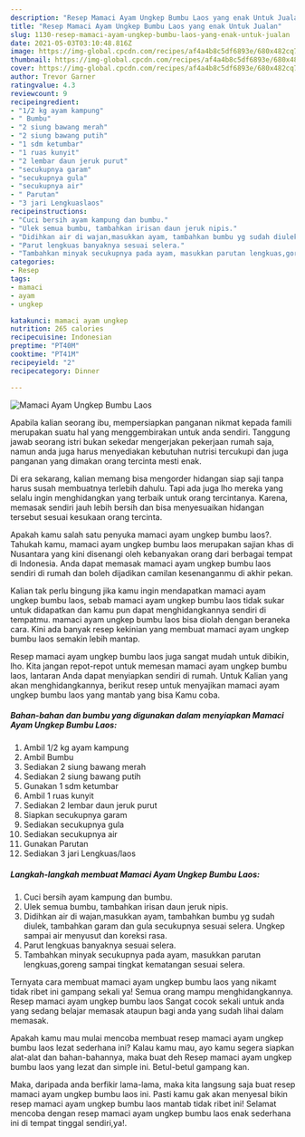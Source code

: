 ```yaml
---
description: "Resep Mamaci Ayam Ungkep Bumbu Laos yang enak Untuk Jualan"
title: "Resep Mamaci Ayam Ungkep Bumbu Laos yang enak Untuk Jualan"
slug: 1130-resep-mamaci-ayam-ungkep-bumbu-laos-yang-enak-untuk-jualan
date: 2021-05-03T03:10:48.816Z
image: https://img-global.cpcdn.com/recipes/af4a4b8c5df6893e/680x482cq70/mamaci-ayam-ungkep-bumbu-laos-foto-resep-utama.jpg
thumbnail: https://img-global.cpcdn.com/recipes/af4a4b8c5df6893e/680x482cq70/mamaci-ayam-ungkep-bumbu-laos-foto-resep-utama.jpg
cover: https://img-global.cpcdn.com/recipes/af4a4b8c5df6893e/680x482cq70/mamaci-ayam-ungkep-bumbu-laos-foto-resep-utama.jpg
author: Trevor Garner
ratingvalue: 4.3
reviewcount: 9
recipeingredient:
- "1/2 kg ayam kampung"
- " Bumbu"
- "2 siung bawang merah"
- "2 siung bawang putih"
- "1 sdm ketumbar"
- "1 ruas kunyit"
- "2 lembar daun jeruk purut"
- "secukupnya garam"
- "secukupnya gula"
- "secukupnya air"
- " Parutan"
- "3 jari Lengkuaslaos"
recipeinstructions:
- "Cuci bersih ayam kampung dan bumbu."
- "Ulek semua bumbu, tambahkan irisan daun jeruk nipis."
- "Didihkan air di wajan,masukkan ayam, tambahkan bumbu yg sudah diulek, tambahkan garam dan gula secukupnya sesuai selera. Ungkep sampai air menyusut dan koreksi rasa."
- "Parut lengkuas banyaknya sesuai selera."
- "Tambahkan minyak secukupnya pada ayam, masukkan parutan lengkuas,goreng sampai tingkat kematangan sesuai selera."
categories:
- Resep
tags:
- mamaci
- ayam
- ungkep

katakunci: mamaci ayam ungkep 
nutrition: 265 calories
recipecuisine: Indonesian
preptime: "PT40M"
cooktime: "PT41M"
recipeyield: "2"
recipecategory: Dinner

---
```



![Mamaci Ayam Ungkep Bumbu Laos](https://img-global.cpcdn.com/recipes/af4a4b8c5df6893e/680x482cq70/mamaci-ayam-ungkep-bumbu-laos-foto-resep-utama.jpg)

Apabila kalian seorang ibu, mempersiapkan panganan nikmat kepada famili merupakan suatu hal yang menggembirakan untuk anda sendiri. Tanggung jawab seorang istri bukan sekedar mengerjakan pekerjaan rumah saja, namun anda juga harus menyediakan kebutuhan nutrisi tercukupi dan juga panganan yang dimakan orang tercinta mesti enak.

Di era  sekarang, kalian memang bisa mengorder hidangan siap saji tanpa harus susah membuatnya terlebih dahulu. Tapi ada juga lho mereka yang selalu ingin menghidangkan yang terbaik untuk orang tercintanya. Karena, memasak sendiri jauh lebih bersih dan bisa menyesuaikan hidangan tersebut sesuai kesukaan orang tercinta. 



Apakah kamu salah satu penyuka mamaci ayam ungkep bumbu laos?. Tahukah kamu, mamaci ayam ungkep bumbu laos merupakan sajian khas di Nusantara yang kini disenangi oleh kebanyakan orang dari berbagai tempat di Indonesia. Anda dapat memasak mamaci ayam ungkep bumbu laos sendiri di rumah dan boleh dijadikan camilan kesenanganmu di akhir pekan.

Kalian tak perlu bingung jika kamu ingin mendapatkan mamaci ayam ungkep bumbu laos, sebab mamaci ayam ungkep bumbu laos tidak sukar untuk didapatkan dan kamu pun dapat menghidangkannya sendiri di tempatmu. mamaci ayam ungkep bumbu laos bisa diolah dengan beraneka cara. Kini ada banyak resep kekinian yang membuat mamaci ayam ungkep bumbu laos semakin lebih mantap.

Resep mamaci ayam ungkep bumbu laos juga sangat mudah untuk dibikin, lho. Kita jangan repot-repot untuk memesan mamaci ayam ungkep bumbu laos, lantaran Anda dapat menyiapkan sendiri di rumah. Untuk Kalian yang akan menghidangkannya, berikut resep untuk menyajikan mamaci ayam ungkep bumbu laos yang mantab yang bisa Kamu coba.

<!--inarticleads1-->

##### Bahan-bahan dan bumbu yang digunakan dalam menyiapkan Mamaci Ayam Ungkep Bumbu Laos:

1. Ambil 1/2 kg ayam kampung
1. Ambil  Bumbu
1. Sediakan 2 siung bawang merah
1. Sediakan 2 siung bawang putih
1. Gunakan 1 sdm ketumbar
1. Ambil 1 ruas kunyit
1. Sediakan 2 lembar daun jeruk purut
1. Siapkan secukupnya garam
1. Sediakan secukupnya gula
1. Sediakan secukupnya air
1. Gunakan  Parutan
1. Sediakan 3 jari Lengkuas/laos




<!--inarticleads2-->

##### Langkah-langkah membuat Mamaci Ayam Ungkep Bumbu Laos:

1. Cuci bersih ayam kampung dan bumbu.
1. Ulek semua bumbu, tambahkan irisan daun jeruk nipis.
1. Didihkan air di wajan,masukkan ayam, tambahkan bumbu yg sudah diulek, tambahkan garam dan gula secukupnya sesuai selera. Ungkep sampai air menyusut dan koreksi rasa.
1. Parut lengkuas banyaknya sesuai selera.
1. Tambahkan minyak secukupnya pada ayam, masukkan parutan lengkuas,goreng sampai tingkat kematangan sesuai selera.




Ternyata cara membuat mamaci ayam ungkep bumbu laos yang nikamt tidak ribet ini gampang sekali ya! Semua orang mampu menghidangkannya. Resep mamaci ayam ungkep bumbu laos Sangat cocok sekali untuk anda yang sedang belajar memasak ataupun bagi anda yang sudah lihai dalam memasak.

Apakah kamu mau mulai mencoba membuat resep mamaci ayam ungkep bumbu laos lezat sederhana ini? Kalau kamu mau, ayo kamu segera siapkan alat-alat dan bahan-bahannya, maka buat deh Resep mamaci ayam ungkep bumbu laos yang lezat dan simple ini. Betul-betul gampang kan. 

Maka, daripada anda berfikir lama-lama, maka kita langsung saja buat resep mamaci ayam ungkep bumbu laos ini. Pasti kamu gak akan menyesal bikin resep mamaci ayam ungkep bumbu laos mantab tidak ribet ini! Selamat mencoba dengan resep mamaci ayam ungkep bumbu laos enak sederhana ini di tempat tinggal sendiri,ya!.

